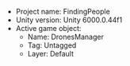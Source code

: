 <!-- UNITY CODE ASSIST INSTRUCTIONS START -->
- Project name: FindingPeople
- Unity version: Unity 6000.0.44f1
- Active game object:
  - Name: DronesManager
  - Tag: Untagged
  - Layer: Default
<!-- UNITY CODE ASSIST INSTRUCTIONS END -->